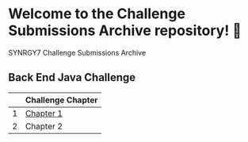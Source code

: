 # Welcome to the Challenge Submissions Archive repository! 🚀

SYNRGY7 Challenge Submissions Archive

## Back End Java Challenge

|   |  Challenge Chapter  |
| - |  -----------------  |
| 1 |  [Chapter 1](https://github.com/ZeeetOne/synrgy7-challenge-submissions/tree/4960ba61eae2b94c3a34b6e295b0bf8369dbb18a/F-BJV24001115-synergy7-daf-binfood-ch1)  |
| 2 |  Chapter 2          |